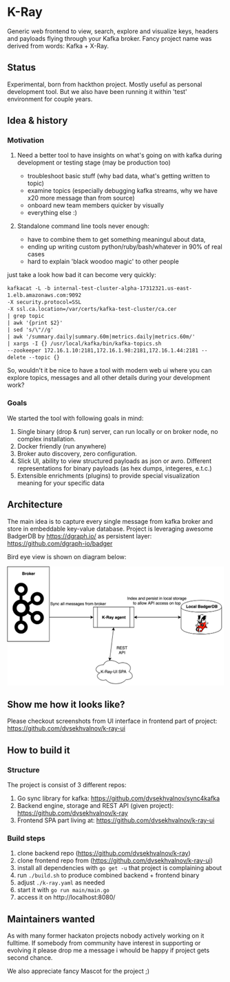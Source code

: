 # K-Ray
Generic web frontend to view, search, explore and visualize keys, headers and payloads flying through your Kafka broker.
Fancy project name was derived from words: Kafka + X-Ray.

## Status
Experimental, born from hackthon project. Mostly useful as personal development tool.
But we also have been running it within 'test' environment for couple years.

## Idea & history
### Motivation
1. Need a better tool to have insights on what's going on with kafka during development or testing stage
(may be production too)
    - troubleshoot basic stuff (why bad data, what's getting written to topic)
    - examine topics (especially debugging kafka streams, why we have x20 more message than from source)
    - onboard new team members quicker by visually
    - everything else :)

2. Standalone command line tools never enough:
    - have to combine them to get something meaningul about data,
    - ending up writing custom python/ruby/bash/whatever in 90% of real cases
    - hard to explain 'black woodoo magic' to other people

just take a look how bad it can become very quickly:
```
kafkacat -L -b internal-test-cluster-alpha-17312321.us-east-1.elb.amazonaws.com:9092
-X security.protocol=SSL
-X ssl.ca.location=/var/certs/kafka-test-cluster/ca.cer
| grep topic
| awk '{print $2}'
| sed 's/\"//g'
| awk '/summary.daily|summary.60m|metrics.daily|metrics.60m/'
| xargs -I {} /usr/local/kafka/bin/kafka-topics.sh
--zookeeper 172.16.1.10:2181,172.16.1.98:2181,172.16.1.44:2181 --delete --topic {}
```

So, wouldn't it be nice to have a tool with modern web ui where you can explore topics, messages and all other details during your development work?

### Goals
We started the tool with following goals in mind:
1. Single binary (drop & run) server, can run locally or on broker node, no complex installation.
2. Docker friendly (run anywhere)
3. Broker auto discovery, zero configuration.
4. Slick UI, ability to view structured payloads as json or avro. Different representations for binary payloads (as hex dumps, integeres, e.t.c.)
5. Extensible enrichments (plugins) to provide special visualization meaning for your specific data

## Architecture
The main idea is to capture every single message from kafka broker and store in embeddable key-value database.
Project is leveraging awesome BadgerDB by https://dgraph.io/ as persistent layer: https://github.com/dgraph-io/badger

Bird eye view is shown on diagram below:

<img src="https://github.com/dvsekhvalnov/web-static-content/blob/master/k-ray/k-ray-architecture.png?raw=true" width="600" alt="Adjust timeline" />

## Show me how it looks like?
Please checkout screenshots from UI interface in frontend part of project: https://github.com/dvsekhvalnov/k-ray-ui

## How to build it
### Structure
The project is consist of 3 different repos:
1. Go sync library for kafka: https://github.com/dvsekhvalnov/sync4kafka
2. Backend engine, storage and REST API (given project): https://github.com/dvsekhvalnov/k-ray
3. Frontend SPA part living at: https://github.com/dvsekhvalnov/k-ray-ui

### Build steps
1. clone backend repo (https://github.com/dvsekhvalnov/k-ray)
2. clone frontend repo from (https://github.com/dvsekhvalnov/k-ray-ui)
3. install all dependencies with `go get -u` that project is complaining about
4. run `./build.sh` to produce combined backend + frontend binary
5. adjust `./k-ray.yaml` as needed
6. start it with `go run main/main.go`
7. access it on http://localhost:8080/

## Maintainers wanted
As with many former hackaton projects nobody actively working on it fulltime. If somebody from
community have interest in supporting or evolving it please drop me a message i whould be happy
if project gets second chance.

We also appreciate fancy Mascot for the project ;)



